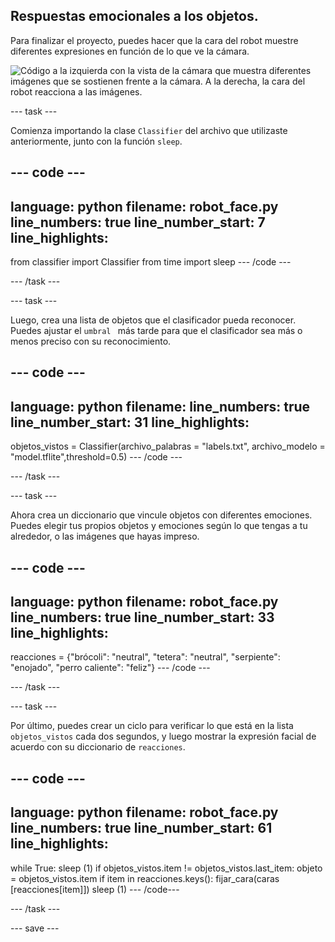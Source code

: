## Respuestas emocionales a los objetos.

Para finalizar el proyecto, puedes hacer que la cara del robot muestre diferentes expresiones en función de lo que ve la cámara.

![Código a la izquierda con la vista de la cámara que muestra diferentes imágenes que se sostienen frente a la cámara. A la derecha, la cara del robot reacciona a las imágenes.](images/completed_project.gif)

--- task ---

Comienza importando la clase `Classifier` del archivo que utilizaste anteriormente, junto con la función `sleep`.

--- code ---
---
language: python filename: robot_face.py line_numbers: true line_number_start: 7
line_highlights:
---
from classifier import Classifier from time import sleep --- /code ---

--- /task ---

--- task ---

Luego, crea una lista de objetos que el clasificador pueda reconocer. Puedes ajustar el `umbral ` más tarde para que el clasificador sea más o menos preciso con su reconocimiento.

--- code ---
---
language: python filename: line_numbers: true line_number_start: 31
line_highlights:
---

objetos_vistos = Classifier(archivo_palabras = "labels.txt", archivo_modelo = "model.tflite",threshold=0.5) --- /code ---

--- /task ---

--- task ---

Ahora crea un diccionario que vincule objetos con diferentes emociones. Puedes elegir tus propios objetos y emociones según lo que tengas a tu alrededor, o las imágenes que hayas impreso.

--- code ---
---
language: python filename: robot_face.py line_numbers: true line_number_start: 33
line_highlights:
---

reacciones = {"brócoli": "neutral", "tetera": "neutral", "serpiente": "enojado", "perro caliente": "feliz"} --- /code ---

--- /task ---

--- task ---

Por último, puedes crear un ciclo para verificar lo que está en la lista `objetos_vistos` cada dos segundos, y luego mostrar la expresión facial de acuerdo con su diccionario de `reacciones`.

--- code ---
---
language: python filename: robot_face.py line_numbers: true line_number_start: 61
line_highlights:
---
while True: sleep (1) if objetos_vistos.item != objetos_vistos.last_item: objeto = objetos_vistos.item if item in reacciones.keys(): fijar_cara(caras [reacciones[item]]) sleep (1) --- /code---

--- /task ---

--- save ---
